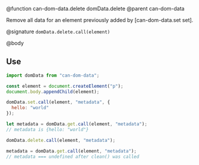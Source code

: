 @function can-dom-data.delete domData.delete
@parent can-dom-data

Remove all data for an element previously added by [can-dom-data.set set].

@signature `domData.delete.call(element)`

@body

## Use

```js
import domData from "can-dom-data";

const element = document.createElement("p");
document.body.appendChild(element);

domData.set.call(element, "metadata", {
  hello: "world"
});

let metadata = domData.get.call(element, "metadata");
// metadata is {hello: "world"}

domData.delete.call(element, "metadata");

metadata = domData.get.call(element, "metadata");
// metadata === undefined after clean() was called
```
